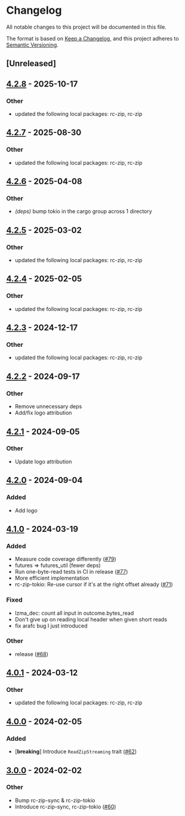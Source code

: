 # Changelog
All notable changes to this project will be documented in this file.

The format is based on [Keep a Changelog](https://keepachangelog.com/en/1.0.0/),
and this project adheres to [Semantic Versioning](https://semver.org/spec/v2.0.0.html).

## [Unreleased]

## [4.2.8](https://github.com/bearcove/rc-zip/compare/rc-zip-tokio-v4.2.7...rc-zip-tokio-v4.2.8) - 2025-10-17

### Other

- updated the following local packages: rc-zip, rc-zip

## [4.2.7](https://github.com/bearcove/rc-zip/compare/rc-zip-tokio-v4.2.6...rc-zip-tokio-v4.2.7) - 2025-08-30

### Other

- updated the following local packages: rc-zip, rc-zip

## [4.2.6](https://github.com/bearcove/rc-zip/compare/rc-zip-tokio-v4.2.5...rc-zip-tokio-v4.2.6) - 2025-04-08

### Other

- *(deps)* bump tokio in the cargo group across 1 directory

## [4.2.5](https://github.com/bearcove/rc-zip/compare/rc-zip-tokio-v4.2.4...rc-zip-tokio-v4.2.5) - 2025-03-02

### Other

- updated the following local packages: rc-zip, rc-zip

## [4.2.4](https://github.com/bearcove/rc-zip/compare/rc-zip-tokio-v4.2.3...rc-zip-tokio-v4.2.4) - 2025-02-05

### Other

- updated the following local packages: rc-zip, rc-zip

## [4.2.3](https://github.com/bearcove/rc-zip/compare/rc-zip-tokio-v4.2.2...rc-zip-tokio-v4.2.3) - 2024-12-17

### Other

- updated the following local packages: rc-zip, rc-zip

## [4.2.2](https://github.com/bearcove/rc-zip/compare/rc-zip-tokio-v4.2.1...rc-zip-tokio-v4.2.2) - 2024-09-17

### Other

- Remove unnecessary deps
- Add/fix logo attribution

## [4.2.1](https://github.com/bearcove/rc-zip/compare/rc-zip-tokio-v4.2.0...rc-zip-tokio-v4.2.1) - 2024-09-05

### Other
- Update logo attribution

## [4.2.0](https://github.com/bearcove/rc-zip/compare/rc-zip-tokio-v4.1.0...rc-zip-tokio-v4.2.0) - 2024-09-04

### Added
- Add logo

## [4.1.0](https://github.com/fasterthanlime/rc-zip/compare/rc-zip-tokio-v4.0.1...rc-zip-tokio-v4.1.0) - 2024-03-19

### Added
- Measure code coverage differently ([#79](https://github.com/fasterthanlime/rc-zip/pull/79))
- futures => futures_util (fewer deps)
- Run one-byte-read tests in CI in release ([#77](https://github.com/fasterthanlime/rc-zip/pull/77))
- More efficient  implementation
- rc-zip-tokio: Re-use cursor if it's at the right offset already ([#71](https://github.com/fasterthanlime/rc-zip/pull/71))

### Fixed
- lzma_dec: count all input in outcome.bytes_read
- Don't give up on reading local header when given short reads
- fix arafc bug I just introduced

### Other
- release ([#68](https://github.com/fasterthanlime/rc-zip/pull/68))

## [4.0.1](https://github.com/fasterthanlime/rc-zip/compare/rc-zip-tokio-v4.0.0...rc-zip-tokio-v4.0.1) - 2024-03-12

### Other
- updated the following local packages: rc-zip, rc-zip

## [4.0.0](https://github.com/fasterthanlime/rc-zip/compare/rc-zip-tokio-v3.0.0...rc-zip-tokio-v4.0.0) - 2024-02-05

### Added
- [**breaking**] Introduce `ReadZipStreaming` trait ([#62](https://github.com/fasterthanlime/rc-zip/pull/62))

## [3.0.0](https://github.com/fasterthanlime/rc-zip/releases/tag/rc-zip-tokio-v3.0.0) - 2024-02-02

### Other
- Bump rc-zip-sync & rc-zip-tokio
- Introduce rc-zip-sync, rc-zip-tokio ([#60](https://github.com/fasterthanlime/rc-zip/pull/60))
